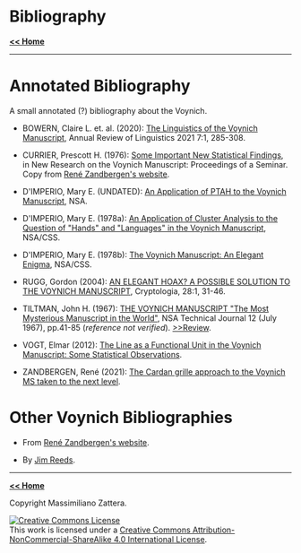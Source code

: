 # Bibliography


[**<< Home**](./index.md)

---


# Annotated Bibliography

A small annotated (?) bibliography about the Voynich.

* BOWERN, Claire L. et. al. (2020): [The Linguistics of the Voynich Manuscript](https://www.academia.edu/44025265/The_Linguistics_of_the_Voynich_Manuscript), Annual Review of Linguistics 2021 7:1, 285-308.

* CURRIER, Prescott H. (1976): [Some Important New Statistical Findings](http://www.voynich.nu/extra/curr_pdfs.html), in  New Research on the Voynich Manuscript: Proceedings of a Seminar.
  Copy from [René Zandbergen's website](http://www.voynich.nu/refs.html).

* D'IMPERIO, Mary E. (UNDATED): [An Application of PTAH to the Voynich Manuscript](https://www.nsa.gov/portals/75/documents/news-features/declassified-documents/tech-journals/application-of-ptah.pdf), NSA.

* D'IMPERIO, Mary E. (1978a): [An Application of Cluster Analysis to the Question of "Hands" and "Languages" in the Voynich Manuscript](https://www.nsa.gov/portals/75/documents/news-features/declassified-documents/voynich/an-application-of-cluster-analysis.pdf), NSA/CSS.

* D'IMPERIO, Mary E. (1978b): [The Voynich Manuscript: An Elegant Enigma](https://www.nsa.gov/portals/75/documents/about/cryptologic-heritage/historical-figures-publications/publications/misc/voynich_manuscript.pdf), NSA/CSS.

* RUGG, Gordon (2004): [AN ELEGANT HOAX? A POSSIBLE SOLUTION TO THE VOYNICH MANUSCRIPT](http://dx.doi.org/10.1080/0161-110491892755), Cryptologia, 28:1, 31-46.

* TILTMAN, John H. (1967): [THE VOYNICH MANUSCRIPT "The Most Mysterious Manuscript in the World"](https://www.nsa.gov/portals/75/documents/news-features/declassified-documents/tech-journals/voynich-manuscript-mysterious.pdf), NSA Technical Journal 12 (July 1967), pp.41-85 (_reference not verified_). [>>Review](./R001).

* VOGT, Elmar (2012): [The Line as a Functional Unit in the Voynich Manuscript: Some Statistical Observations](https://voynichthoughts.files.wordpress.com/2012/11/the_voynich_line.pdf).

* ZANDBERGEN, René (2021): [The Cardan grille approach to the Voynich MS taken to the next level](https://arxiv.org/abs/2104.12548).


# Other Voynich Bibliographies

* From [René Zandbergen's website](http://www.voynich.nu/refs.html).

* By [Jim Reeds](http://www.voynich.net/reeds/bib.html).


	
---


[**<< Home**](./index.md)

Copyright Massimiliano Zattera.

<a rel="license" href="http://creativecommons.org/licenses/by-nc-sa/4.0/"><img alt="Creative Commons License" style="border-width:0" src="https://i.creativecommons.org/l/by-nc-sa/4.0/88x31.png" /></a><br />This work is licensed under a <a rel="license" href="http://creativecommons.org/licenses/by-nc-sa/4.0/">Creative Commons Attribution-NonCommercial-ShareAlike 4.0 International License</a>.
